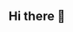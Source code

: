 ## Hi there 👋

<!--
**Rodrigo-Antonio-Silva/Rodrigo-Antonio-Silva** is a ✨ _special_ ✨ repository because its `README.md` (this file) appears on your GitHub profile.

- 🔭 I’m currently working on Data analysis.
- 🌱 I’m currently learning machine learning with Python

# Rodrigo Antônio da Silva

**Nasc:** 1983  
**E-mail:** rodrigo2013.rs33@gmail.com  
**País:** Brasil  
**Localização:** Petrópolis, Rio de Janeiro

---

## Resumo Profissional

Atualmente, atuo na **Controladoria** na gerência de Consolidação Contábil, onde realizo atividades como:

- Auxílio nas rotinas de consolidação contábil
- Criação de relatórios gerenciais
- Desenvolvimento de dashboards para acompanhamento de KPIs
- Automação de processos com ferramentas low-code, como **Automation Anywhere** e **Power Automate**

Além disso, possuo projetos de **análise de dados** e **machine learning** utilizando **Python**, disponíveis no meu GitHub e Kaggle.

## Habilidades

- **Linguagens:** Python, HTML, SQL
- **Ferramentas:** Power BI, KNIME, Automation Anywhere
- **Ciência de Dados:** Pandas, Numpy, Matplotlib, Sklearn
- **Sistemas:** SAP ECC (MM), HFM (Hyperion Financial Management), CDM (Cognos Disclosure Management)

---

## Links

- [Kaggle](https://www.kaggle.com/rodrigosilva33333)
- [LinkedIn](https://www.linkedin.com/in/rodrigo-antonio-silva)

-->
